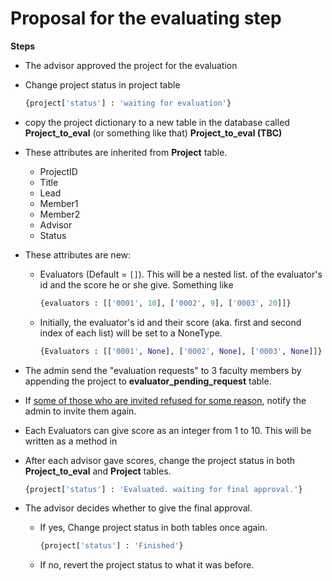 # Proposal for the evaluating step
**Steps**
- The advisor approved the project for the evaluation
- Change project status in project table
  ```py
  {project['status'] : 'waiting for evaluation'}
  ```
- copy the project dictionary to a new table in the database called **Project_to_eval** (or something like that)
**Project_to_eval (TBC)**
 - These attributes are inherited from **Project** table.
    - ProjectID
    - Title
    - Lead
    - Member1
    - Member2
    - Advisor
    - Status
  - These attributes are new:
    - Evaluators (Default = `[]`). This will be a nested list. of the evaluator's id and the score he or she give. Something like
      ```py
      {evaluators : [['0001', 10], ['0002', 9], ['0003', 20]]}
      ```
    - Initially, the evaluator's id and their score (aka. first and second index of each list) will be set to a NoneType.
      ```py
      {Evaluators : [['0001', None], ['0002', None], ['0003', None]]}
      ```

- The admin send the "evaluation requests" to 3 faculty members by appending the project to **evaluator_pending_request** table.

- If <u>some of those who are invited refused for some reason</u>, notify the admin to invite them again.
- Each Evaluators can give score as an integer from 1 to 10. This will be written as a method in 
- After each advisor gave scores, change the project status in both **Project_to_eval** and **Project** tables.
  ```py
  {project['status'] : 'Evaluated. waiting for final approval.'}
  ```

- The advisor decides whether to give the final approval.
  - If yes, Change project status in both tables once again.
    ```py
    {project['status'] : 'Finished'}
    ```
  - If no, revert the project status to what it was before.

